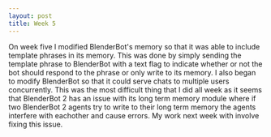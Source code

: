```yaml
---
layout: post
title: Week 5
---
```


On week five I modified BlenderBot's memory so that it was able to include template phrases in its memory. This was done by simply sending the template phrase to BlenderBot with a text flag to indicate whether or not the bot should respond to the phrase or only write to its memory. I also began to modify BlenderBot so that it could serve chats to multiple users concurrently. This was the most difficult thing that I did all week as it seems that BlenderBot 2 has an issue with its long term memory module where if two BlenderBot 2 agents try to write to their long term memory the agents interfere with eachother and cause errors. My work next week with involve fixing this issue.

